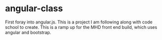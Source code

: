 # angular-class
First foray into angular.js. This is a project I am following along with code school to create. This is a ramp up for the MHD front end build, which uses angular and bootstrap.
